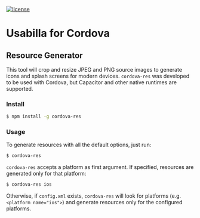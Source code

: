 [![license](https://img.shields.io/badge/license-MIT-brightgreen.svg)](https://github.com/usabilla/usabilla-u4a-react-native/blob/develop/LICENSE)

# Usabilla for Cordova

## Resource Generator

This tool will crop and resize JPEG and PNG source images to generate icons and splash screens for modern devices. `cordova-res` was developed to be used with Cordova, but Capacitor and other native runtimes are supported.

### Install

```bash
$ npm install -g cordova-res
```

### Usage

To generate resources with all the default options, just run:

```bash
$ cordova-res
```

`cordova-res` accepts a platform as first argument. If specified, resources are generated only for that platform:

```bash
$ cordova-res ios
```

Otherwise, if `config.xml` exists, `cordova-res` will look for platforms (e.g. `<platform name="ios">`) and generate resources only for the configured platforms.